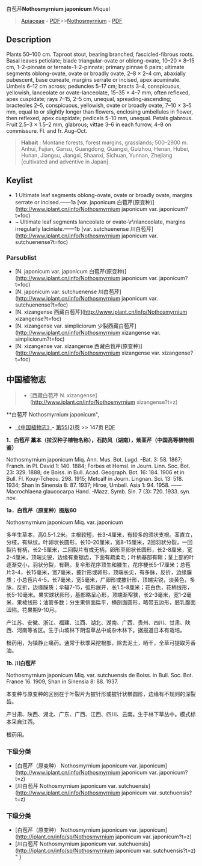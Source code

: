白苞芹**Nothosmyrnium japonicum** Miquel

> [Apiaceae](http://www.iplant.cn/info/Apiaceae?t=foc) - [PDF](http://www.iplant.cn/foc/pdf/Apiaceae.pdf)>>[Nothosmyrnium](http://www.iplant.cn/info/Nothosmyrnium?t=foc) - [PDF](http://www.iplant.cn/foc/pdf/Nothosmyrnium.pdf)

## Description

Plants 50–100 cm. Taproot stout, bearing branched, fascicled-fibrous roots. Basal leaves petiolate; blade triangular-ovate or oblong-ovate, 10–20 × 8–15 cm, 1–2-pinnate or ternate-1–2-pinnate; primary pinnae 6 pairs; ultimate segments oblong-ovate, ovate or broadly ovate, 2–8 × 2–4 cm, abaxially pubescent, base cuneate, margins serrate or incised, apex acuminate. Umbels 6–12 cm across; peduncles 5–17 cm; bracts 3–4, conspicuous, yellowish, lanceolate or ovate-lanceolate, 15–35 × 4–7 mm, often reflexed, apex cuspidate; rays 7–15, 2–5 cm, unequal, spreading-ascending; bracteoles 2–5, conspicuous, yellowish, ovate or broadly ovate, 7–10 × 3–5 mm, equal to or slightly longer than flowers, enclosing umbellules in flower, then reflexed, apex cuspidate; pedicels 5–10 mm, unequal. Petals glabrous. Fruit 2.5–3 × 1.5–2 mm, glabrous; vittae 3–6 in each furrow, 4–8 on commissure. Fl. and fr. Aug–Oct.

> **Habait** : 
> Montane forests, forest margins, grasslands; 500–2900 m. Anhui, Fujian, Gansu, Guangdong, Guangxi, Guizhou, Henan, Hubei, Hunan, Jiangsu, Jiangxi, Shaanxi, Sichuan, Yunnan, Zhejiang [cultivated and adventive in Japan].

## Keylist

* 1 Ultimate leaf segments oblong-ovate, ovate or broadly ovate, margins serrate or incised.——1a [var. japonicum 白苞芹(原变种)](http://www.iplant.cn/info/Nothosmyrnium japonicum var. japonicum?t=foc)
* ~ Ultimate leaf segments lanceolate or ovate-\r\nlanceolate, margins irregularly laciniate.——1b [var. sutchuenense 川白苞芹](http://www.iplant.cn/info/Nothosmyrnium japonicum var. sutchuenense?t=foc)

### Parsublist

* [N.  japonicum var. japonicum  白苞芹(原变种)](http://www.iplant.cn/info/Nothosmyrnium japonicum var. japonicum?t=foc)
* [N.  japonicum var. sutchuenense  川白苞芹](http://www.iplant.cn/info/Nothosmyrnium japonicum var. sutchuenense?t=foc)
* [N.  xizangense  西藏白苞芹](http://www.iplant.cn/info/Nothosmyrnium xizangense?t=foc)
* [N.  xizangense var. simpliciorum  少裂西藏白苞芹](http://www.iplant.cn/info/Nothosmyrnium xizangense var. simpliciorum?t=foc)
* [N.  xizangense var. xizangense  西藏白苞芹(原变种)](http://www.iplant.cn/info/Nothosmyrnium xizangense var. xizangense?t=foc)

## 中国植物志

> * [西藏白苞芹  N.  xizangense](http://www.iplant.cn/info/Nothosmyrnium xizangense?t=z)

**白苞芹 Nothosmyrnium japonicum",

* [《中国植物志》](http://www.iplant.cn/frps)- [第55(2)卷](http://www.iplant.cn/frps/vol/55(2)) >> 147页 [PDF](http://www.iplant.cn/frps/pdf/55(2)/147.pdf)

**1．白苞芹 藁本（拉汉种子植物名称），石防风（湖南），紫茎芹（中国高等植物图鉴）**

Nothosmyrnium japonicum Miq. Ann. Mus. Bot. Lugd. -Bat. 3: 58. 1867; Franch. in Pl. David 1: 140. 1884; Forbes et Hemsl. in Journ. Linn. Soc. Bot. 23: 329. 1888; de Boiss. in Bull. Acad. Geograph. Bot. 16: 184. 1906 et in Bull. Fl. Kouy-Tcheou. 298. 1915; Metcalf in Journ. Lingnan. Sci. 13: 518. 1934; Shan in Sinensia 8: 87. 1937; Hiroe, Umbell. Asia 1: 94. 1958. ——Macrochlaena glaucocarpa Hand. -Mazz. Symb. Sin. 7 (3): 720. 1933. syn. nov.

**1a．白苞芹（原变种）图版60**

Nothosmyrnium japonicum Miq. var. japonicum

多年生草本，高0.5-1.2米。主根较短，长3-4厘米，有较多的须状支根。茎直立，分枝，有纵纹。叶卵状长圆形，长10-20厘米，宽8-15厘米，2回羽状分裂，一回裂片有柄，长2-5厘米，二回裂片有或无柄，卵形至卵状长圆形，长2-8厘米，宽2-4厘米，顶端尖锐，边缘有重锯齿，下面有疏柔毛；叶柄基部有鞘；茎上部的叶逐渐变小，羽状分裂，有鞘。复伞形花序顶生和腋生，花序梗长5-17厘米；总苞片3-4，长15毫米，宽7毫米，披针形或卵形，顶端长尖，有多脉，反折，边缘膜质；小总苞片4-5，长7毫米，宽5毫米，广卵形或披针形，顶端尖锐，淡黄色，多脉，反折，边缘膜质；伞辐7-15，弧形展开，长1.5-8厘米；花白色，花柄线形，长5-10毫米。果实球状卵形，基部略呈心形，顶端渐窄狭，长2-3毫米，宽1-2毫米，果棱线形；油管多数；分生果侧面扁平，横剖面圆形，略带五边形，胚乳腹面凹陷。花果期9-10月。

产江苏、安徽、浙江、福建、江西、湖北、湖南、广西、贵州、四川、甘肃、陕西、河南等省区。生于山坡林下阴湿草丛中或杂木林下。据报道日本有栽培。

根药用，为镇静止痛药。通常于秋季采挖根部，除去泥土，晒干，全草可提取芳香油。

**1b. 川白苞芹**

Nothosmyrnium japonicum Miq. var. sutchuensis de Boiss. in Bull. Soc. Bot. France 16. 1909, Shan in Sinensia 8: 88. 1937.

本变种与原变种的区别在于叶裂片为披针形或披针状椭圆形，边缘有不规则的深裂齿。

产甘肃、陕西、湖北、广东、广西、江西、四川、云南。生于林下草丛中。模式标本采自江西。

根药用。

### 下级分类
* [白苞芹（原变种）  Nothosmyrnium japonicum var. japonicum](http://www.iplant.cn/info/Nothosmyrnium japonicum var. japonicum?t=z)
* [川白苞芹  Nothosmyrnium japonicum var. sutchuensis](http://www.iplant.cn/info/Nothosmyrnium japonicum var. sutchuensis?t=z)

### 下级分类
* [白苞芹（原变种）  Nothosmyrnium japonicum var. japonicum](http://iplant.cn/info/sp/Nothosmyrnium japonicum var. japonicum?t=z)
* [川白苞芹  Nothosmyrnium japonicum var. sutchuensis](http://iplant.cn/info/sp/Nothosmyrnium japonicum var. sutchuensis?t=z)
"
}